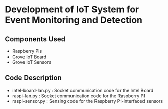 # Development of IoT System for Event Monitoring and Detection

## Components Used
- Raspberry PIs
- Grove IoT Board
- Grove IoT Sensors

## Code Description
- intel-board-lan.py : Socket communication code for the Intel Board
- raspi-lan.py : Socket communication code for the Raspberry PI
- raspi-sensor.py : Sensing code for the Raspberry PI-interfaced sensors
